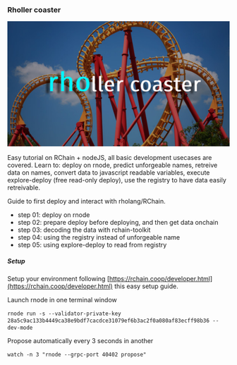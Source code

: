 ### Rholler coaster

![rholler coaster](https://raw.githubusercontent.com/fabcotech/rhollercoaster/main/rhollercoaster.jpg)

Easy tutorial on RChain + nodeJS, all basic development usecases are covered. Learn to: deploy on rnode, predict unforgeable names, retreive data on names, convert data to javascript readable variables, execute explore-deploy (free read-only deploy), use the registry to have data easily retreivable.

Guide to first deploy and interact with rholang/RChain.

- step 01: deploy on rnode
- step 02: prepare deploy before deploying, and then get data onchain
- step 03: decoding the data with rchain-toolkit
- step 04: using the registry instead of unforgeable name
- step 05: using explore-deploy to read from registry

##### Setup

Setup your environment following [https://rchain.coop/developer.html](https://rchain.coop/developer.html) this easy setup guide.

Launch rnode in one terminal window

```
rnode run -s --validator-private-key 28a5c9ac133b4449ca38e9bdf7cacdce31079ef6b3ac2f0a080af83ecff98b36 --dev-mode
```

Propose automatically every 3 seconds in another

```
watch -n 3 "rnode --grpc-port 40402 propose"
```